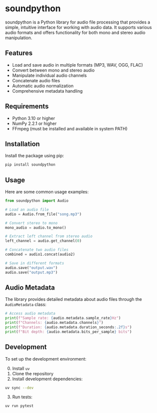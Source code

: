 # soundpython

soundpython is a Python library for audio file processing that provides a simple, intuitive interface for working with audio data. It supports various audio formats and offers functionality for both mono and stereo audio manipulation.

## Features

- Load and save audio in multiple formats (MP3, WAV, OGG, FLAC)
- Convert between mono and stereo audio
- Manipulate individual audio channels
- Concatenate audio files
- Automatic audio normalization
- Comprehensive metadata handling

## Requirements

- Python 3.10 or higher
- NumPy 2.2.1 or higher
- FFmpeg (must be installed and available in system PATH)

## Installation

Install the package using pip:

```bash
pip install soundpython
```

## Usage

Here are some common usage examples:

```python
from soundpython import Audio

# Load an audio file
audio = Audio.from_file("song.mp3")

# Convert stereo to mono
mono_audio = audio.to_mono()

# Extract left channel from stereo audio
left_channel = audio.get_channel(0)

# Concatenate two audio files
combined = audio1.concat(audio2)

# Save in different formats
audio.save("output.wav")
audio.save("output.mp3")
```

## Audio Metadata

The library provides detailed metadata about audio files through the `AudioMetadata` class:

```python
# Access audio metadata
print(f"Sample rate: {audio.metadata.sample_rate}Hz")
print(f"Channels: {audio.metadata.channels}")
print(f"Duration: {audio.metadata.duration_seconds:.2f}s")
print(f"Bit depth: {audio.metadata.bits_per_sample} bits")
```

## Development

To set up the development environment:

0. Install `uv`
1. Clone the repository
2. Install development dependencies:
```bash
uv sync --dev
```
3. Run tests:
```bash
uv run pytest
```